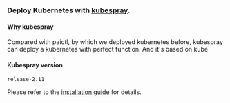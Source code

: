 ### Deploy Kubernetes with [kubespray](https://kubespray.io/#/).

#### Why kubespray

Compared with paictl, by which we deployed kubernetes before, kubespray can deploy a kubernetes with perfect function. And it's based on kube

#### Kubespray version

```
release-2.11
```

Please refer to the [installation guide](https://openpai.readthedocs.io/en/latest/manual/cluster-admin/installation-guide.html) for details.